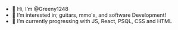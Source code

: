 - 👋 Hi, I’m @Greeny1248
- 👀 I’m interested in; guitars, mmo's, and software Development!
- 🌱 I’m currently progressing with JS, React, PSQL, CSS and HTML

<!---
Greeny1248/Greeny1248 is a ✨ special ✨ repository because its `README.md` (this file) appears on your GitHub profile.
You can click the Preview link to take a look at your changes.
--->
